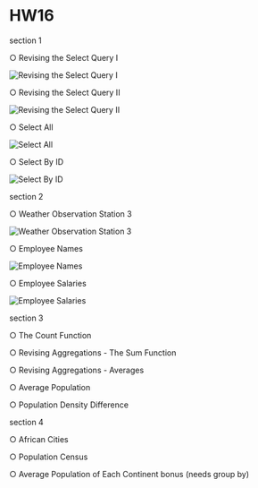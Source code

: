 # HW16

section 1

○ Revising the Select Query I

![Revising the Select Query I](https://github.com/MahdiyarMohajer/HW16/assets/121476147/f6480a47-1a7b-44b4-87ce-c399daaa8ba5)


○ Revising the Select Query II

![Revising the Select Query II](https://github.com/MahdiyarMohajer/HW16/assets/121476147/6a9b15bd-97a5-41c7-92ba-c816fb94a218)


○ Select All

![Select All](https://github.com/MahdiyarMohajer/HW16/assets/121476147/fe28d38c-07f1-4c5c-a3df-5a58e1cfcc06)


○ Select By ID

![Select By ID](https://github.com/MahdiyarMohajer/HW16/assets/121476147/0b635fd9-aab9-4005-bc61-fe8b962b64bb)



section 2

○ Weather Observation Station 3

![Weather Observation Station 3](https://github.com/MahdiyarMohajer/HW16/assets/121476147/d277584c-8234-405f-844a-95a8756e7e76)


○ Employee Names

![Employee Names](https://github.com/MahdiyarMohajer/HW16/assets/121476147/8156d528-479b-4bee-89df-3f5dfead0ed5)


○ Employee Salaries

![Employee Salaries](https://github.com/MahdiyarMohajer/HW16/assets/121476147/84d46780-0188-4663-853c-4a8a9d984894)



section 3

○ The Count Function

○ Revising Aggregations - The Sum Function

○ Revising Aggregations - Averages

○ Average Population

○ Population Density Difference


section 4

○ African Cities

○ Population Census

○ Average Population of Each Continent bonus (needs group by)

